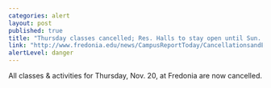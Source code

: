 ```yaml
---
categories: alert
layout: post
published: true
title: "Thursday classes cancelled; Res. Halls to stay open until Sun. a.m., dining halls thru Sat. p.m. "
link: "http://www.fredonia.edu/news/CampusReportToday/CancellationsandEmergencies/tabid/1380/Default.aspx"
alertLevel: danger
---
```


All classes & activities for Thursday, Nov. 20, at Fredonia are now cancelled.